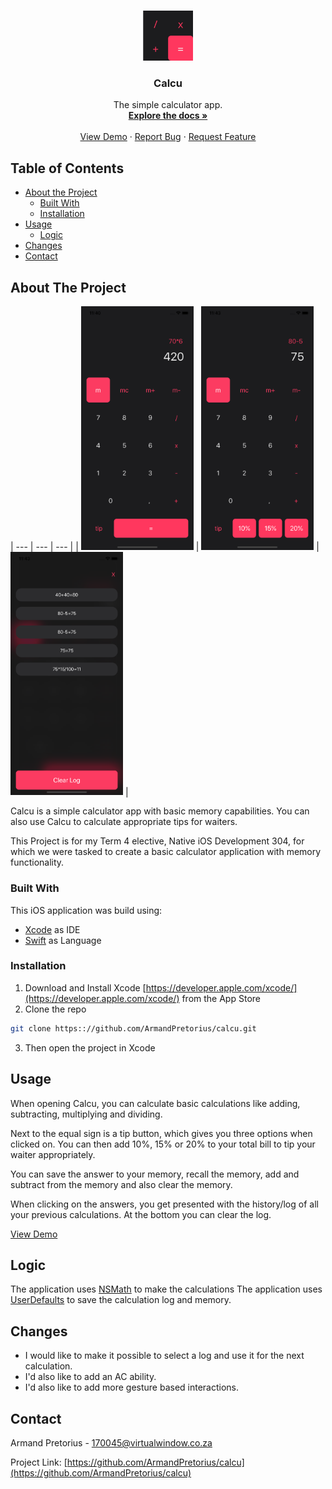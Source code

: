 <!--Calcu README.MD-->

<!-- PROJECT LOGO -->
<br />
<p align="center">
  <a href="https://github.com/ArmandPretorius/calcu">
    <img src="Calcu/Assets.xcassets/AppIcon.appiconset/1024.png" alt="Calcu Logo" height="80">
  </a>

  <h3 align="center">Calcu</h3>

  <p align="center">
    The simple calculator app.
    <br />
    <a href="https://github.com/ArmandPretorius/calcu"><strong>Explore the docs »</strong></a>
    <br />
    <br />
    <a href="https://github.com/ArmandPretorius/calcu">View Demo</a>
    ·
    <a href="https://github.com/ArmandPretorius/calcu/issues">Report Bug</a>
    ·
    <a href="https://github.com/ArmandPretorius/calcu/issues">Request Feature</a>
  </p>
</p>



<!-- TABLE OF CONTENTS -->
## Table of Contents

* [About the Project](#about-the-project)
  * [Built With](#built-with)
  * [Installation](#installation)
* [Usage](#usage)
  * [Logic](#logic)
* [Changes](#changes)
* [Contact](#contact)

<!-- ABOUT THE PROJECT -->
## About The Project
| --- | --- | --- |
| <img src="screenshots/home_screenshot.png" alt="home calculator screenshot" width="180"> | <img src="screenshots/tips_show_screenshot.png" alt="tips calculator screenshot" width="180"> | <img src="screenshots/log_screenshot.png" alt="log calculator screenshot" width="180"> |

Calcu is a simple calculator app with basic memory capabilities. You can also use Calcu to calculate appropriate tips for waiters.

This Project is for my Term 4 elective, Native iOS Development 304, for which we were tasked to create a basic calculator application with memory functionality.

### Built With
This iOS application was build using:
* [Xcode](https://developer.apple.com/xcode/) as IDE
* [Swift](https://developer.apple.com/swift/) as Language


### Installation

1. Download and Install Xcode [https://developer.apple.com/xcode/](https://developer.apple.com/xcode/) from the App Store
2. Clone the repo
```sh
git clone https:://github.com/ArmandPretorius/calcu.git
```
3. Then open the project in Xcode

<!-- USAGE -->
## Usage

When opening Calcu, you can calculate basic calculations like adding, subtracting, multiplying and dividing.

Next to the equal sign is a tip button, which gives you three options when clicked on. You can then add 10%, 15% or 20% to your total bill to tip your waiter appropriately.

You can save the answer to your memory, recall the memory, add and subtract from the memory and also clear the memory.

When clicking on the answers, you get presented with the history/log of all your previous calculations. At the bottom you can clear the log.

[View Demo]()
<!-- HOW DOES IT WORK -->
## Logic

The application uses [NSMath]() to make the calculations
The application uses [UserDefaults](https://medium.com/better-programming/userdefaults-in-swift-4-d1a278a0ec79) to save the calculation log and memory.


<!-- Changes Made -->
## Changes

* I would like to make it possible to select a log and use it for the next calculation.
* I'd also like to add an AC ability.
* I'd also like to add more gesture based interactions.

<!-- CONTACT -->
## Contact

Armand Pretorius - 170045@virtualwindow.co.za

Project Link: [https://github.com/ArmandPretorius/calcu](https://github.com/ArmandPretorius/calcu)







<!-- MARKDOWN LINKS & IMAGES -->
[product-screenshot]: home_screenshot.png
